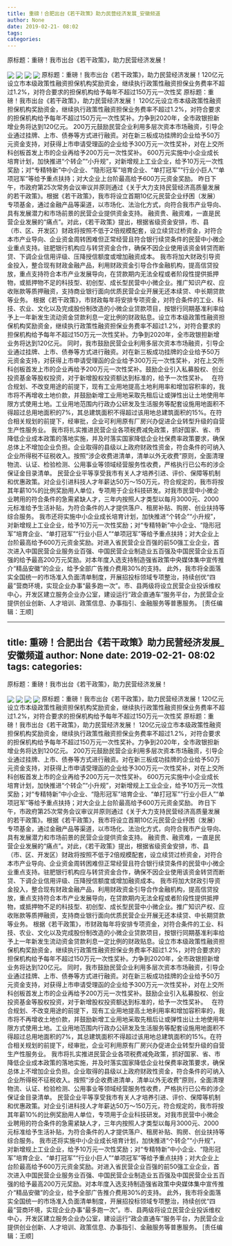 ```yaml
---
title: 重磅！合肥出台《若干政策》助力民营经济发展_安徽频道
author: None
date: 2019-02-21- 08:02
tags: 
categories: 
---
```

原标题：重磅！我市出台《若干政策》，助力民营经济发展！
<!-- more -->
                
<img align="center" border="0" src="http://p3.ifengimg.com/a/2019_08/e4e4daec1f542ed_size24_w600_h418.jpg" />
                
<img align="center" border="0" src="http://p1.ifengimg.com/a/2019_08/ff8ea4048190775_size36_w600_h300.jpg" />
            
<img align="center" border="0" src="http://p3.ifengimg.com/a/2019_08/bbb0e538c409214_size46_w884_h600.jpg" />
<img align="center" border="0" src="http://p2.ifengimg.com/a/2016/0810/204c433878d5cf9size1_w16_h16.png" />
原标题：重磅！我市出台《若干政策》，助力民营经济发展！120亿元设立市本级政策性融资担保机构奖励资金，继续执行政策性融资担保业务费率不超过1.2%，对符合要求的担保机构给予每年不超过150万元一次性奖
原标题：重磅！我市出台《若干政策》，助力民营经济发展！
120亿元设立市本级政策性融资担保机构奖励资金，继续执行政策性融资担保业务费率不超过1.2%，对符合要求的担保机构给予每年不超过150万元一次性奖补。力争到2020年，全市政银担新增业务将达到120亿元。
200万元鼓励民营企业利用多层次资本市场融资，引导企业通过挂牌、上市、债券等方式进行融资。对在新三板成功挂牌的企业给予50万元资金支持，对获得上市申请受理函的企业给予300万元一次性奖补，对在上交所科创板首发上市的企业再给予200万元一次性奖补。
600万元实施中小企业成长培育计划，加快推进“个转企”“小升规”，对新增规上工业企业，给予10万元一次性奖励；对“专精特新”中小企业、“隐形冠军”培育企业、“单打冠军”“行业小巨人”“单项冠军”等给予重点扶持；对大企业上台阶最高给予600万元资金奖励。
昨日下午，市政府第25次常务会议审议并原则通过《关于大力支持民营经济高质量发展的若干政策》。根据《若干政策》，我市将设立首期10亿元民营企业纾困（发展）专项基金，通过金融产品等渠道，以市场化、法治化方式，向符合我市产业导向、具有发展潜力和市场前景的民营企业提供资金支持。
融资贵、融资难，一直是民营企业发展的“痛点”。对此，《若干政策》提出，根据省级资金安排，市、县（市、区、开发区）财政将按照不低于2倍规模配套，设立续贷过桥资金，对符合本市产业导向、企业资金周转困难但正常经营且符合银行续贷条件的民营中小微企业重点支持。驻肥银行机构应与转贷资金合作，确保不因企业使用该资金转贷而断贷、下调企业信用评级、压降授信额度或增加融资成本。
我市将加大财政引导资金投入，整合现有财政金融产品，利用财政资金引导合作金融机构，提高信贷投放，重点支持符合本市产业发展导向，在贷款期内无法全程或者阶段性提供抵押物，或抵押物不足的科技型、初创型、成长型民营中小微企业。推广知识产权、应收账款等质押融资，支持商业银行面向优质民营企业开展无还本续贷、中长期贷款等业务。
根据《若干政策》，市财政每年将安排专项资金，对符合条件的工业、科技、农业、文化以及完成股份制改造的小微企业贷款项目，按银行同期基准利率给予上一年新发生流动资金贷款利息一定比例的财政贴息。设立市本级政策性融资担保机构奖励资金，继续执行政策性融资担保业务费率不超过1.2%，对符合要求的担保机构给予每年不超过150万元一次性奖补。力争到2020年，全市政银担新增业务将达到120亿元。
同时，我市鼓励民营企业利用多层次资本市场融资，引导企业通过挂牌、上市、债券等方式进行融资。对在新三板成功挂牌的企业给予50万元资金支持，对获得上市申请受理函的企业给予300万元一次性奖补，对在上交所科创板首发上市的企业再给予200万元一次性奖补。鼓励企业引入私募股权、创业投资基金等股权投资，对于新增股权投资额达到标准的，给予一次性奖补。
 
在符合规划、不改变用途的前提下，现有工业用地提高土地利用率和增加容积率的，我市将不再增收土地价款，并鼓励新增工业用地采取先租后让或弹性出让土地使用年限方式使用土地。工业用地范围内行政办公研发及生活服务等配套设施用地面积不得超过总用地面积的7%，其总建筑面积不得超过该用地总建筑面积的15%。在符合相关规划的前提下，经审批，企业可利用原有厂房兴办促进企业转型升级的自营生产性服务业。
我市将扎实推进民营企业各项税费减免政策，抓好国家、省、市降低企业成本政策的落地实施，并及时落实国家降低企业社保费率政策要求，确保总体上不增加企业负担。企业取得的县级以上政府财政性资金，符合条件的可纳入企业所得税不征税收入。按照“涉企收费进清单，清单以外无收费”原则，全面清理物流、认证、检验检测、公用事业等领域经营服务性收费，严格执行已公布的涉企保证金目录清单。
民营企业平等享受我市有关人才培养引进、评价、保障等机制和优惠政策。对企业引进科技人才年薪达50万～150万元，符合规定的，我市将按其年薪10%的比例奖励用人单位，专项用于企业科技研发。对我市民营中小微企业聘用的符合条件的急需紧缺人才，三年内按照人才类型以每月3000元、2000元标准给予生活补贴，为符合条件的人才提供落户、租房补贴、购房、创业扶持等综合服务。
我市还将实施中小企业成长培育计划，加快推进“个转企”“小升规”，对新增规上工业企业，给予10万元一次性奖励；对“专精特新”中小企业、“隐形冠军”培育企业、“单打冠军”“行业小巨人”“单项冠军”等给予重点扶持；对大企业上台阶最高给予600万元资金奖励。对进入省民营企业百强的前50强工业企业，首次进入中国民营企业服务业百强、中国民营企业制造业五百强及中国民营企业五百强的给予最高200万元奖励。对本年度入选支持制造强省政策中央媒体集中宣传推介“精品安徽”的企业，给予全部广告推介费用30%的支持。
此外，我市将全面落实全国统一的市场准入负面清单制度，开展招投标领域专项整治，持续创优“四最”营商环境，实现企业办事“最多跑一次”。市、县两级将设立民营企业投诉维权中心，开发区建立服务企业办公室，建设运行“政企直通车”服务平台，为民营企业提供创业创新、人才培训、政策信息、办事指引、金融服务等普惠服务。
[责任编辑：王顺]
            
---
title: 重磅！合肥出台《若干政策》助力民营经济发展_安徽频道
author: None
date: 2019-02-21- 08:02
tags: 
categories: 
---
原标题：重磅！我市出台《若干政策》，助力民营经济发展！
<!-- more -->
                
<img align="center" border="0" src="http://p3.ifengimg.com/a/2019_08/e4e4daec1f542ed_size24_w600_h418.jpg" />
                
<img align="center" border="0" src="http://p1.ifengimg.com/a/2019_08/ff8ea4048190775_size36_w600_h300.jpg" />
            
<img align="center" border="0" src="http://p3.ifengimg.com/a/2019_08/bbb0e538c409214_size46_w884_h600.jpg" />
<img align="center" border="0" src="http://p2.ifengimg.com/a/2016/0810/204c433878d5cf9size1_w16_h16.png" />
原标题：重磅！我市出台《若干政策》，助力民营经济发展！120亿元设立市本级政策性融资担保机构奖励资金，继续执行政策性融资担保业务费率不超过1.2%，对符合要求的担保机构给予每年不超过150万元一次性奖
原标题：重磅！我市出台《若干政策》，助力民营经济发展！
120亿元设立市本级政策性融资担保机构奖励资金，继续执行政策性融资担保业务费率不超过1.2%，对符合要求的担保机构给予每年不超过150万元一次性奖补。力争到2020年，全市政银担新增业务将达到120亿元。
200万元鼓励民营企业利用多层次资本市场融资，引导企业通过挂牌、上市、债券等方式进行融资。对在新三板成功挂牌的企业给予50万元资金支持，对获得上市申请受理函的企业给予300万元一次性奖补，对在上交所科创板首发上市的企业再给予200万元一次性奖补。
600万元实施中小企业成长培育计划，加快推进“个转企”“小升规”，对新增规上工业企业，给予10万元一次性奖励；对“专精特新”中小企业、“隐形冠军”培育企业、“单打冠军”“行业小巨人”“单项冠军”等给予重点扶持；对大企业上台阶最高给予600万元资金奖励。
昨日下午，市政府第25次常务会议审议并原则通过《关于大力支持民营经济高质量发展的若干政策》。根据《若干政策》，我市将设立首期10亿元民营企业纾困（发展）专项基金，通过金融产品等渠道，以市场化、法治化方式，向符合我市产业导向、具有发展潜力和市场前景的民营企业提供资金支持。
融资贵、融资难，一直是民营企业发展的“痛点”。对此，《若干政策》提出，根据省级资金安排，市、县（市、区、开发区）财政将按照不低于2倍规模配套，设立续贷过桥资金，对符合本市产业导向、企业资金周转困难但正常经营且符合银行续贷条件的民营中小微企业重点支持。驻肥银行机构应与转贷资金合作，确保不因企业使用该资金转贷而断贷、下调企业信用评级、压降授信额度或增加融资成本。
我市将加大财政引导资金投入，整合现有财政金融产品，利用财政资金引导合作金融机构，提高信贷投放，重点支持符合本市产业发展导向，在贷款期内无法全程或者阶段性提供抵押物，或抵押物不足的科技型、初创型、成长型民营中小微企业。推广知识产权、应收账款等质押融资，支持商业银行面向优质民营企业开展无还本续贷、中长期贷款等业务。
根据《若干政策》，市财政每年将安排专项资金，对符合条件的工业、科技、农业、文化以及完成股份制改造的小微企业贷款项目，按银行同期基准利率给予上一年新发生流动资金贷款利息一定比例的财政贴息。设立市本级政策性融资担保机构奖励资金，继续执行政策性融资担保业务费率不超过1.2%，对符合要求的担保机构给予每年不超过150万元一次性奖补。力争到2020年，全市政银担新增业务将达到120亿元。
同时，我市鼓励民营企业利用多层次资本市场融资，引导企业通过挂牌、上市、债券等方式进行融资。对在新三板成功挂牌的企业给予50万元资金支持，对获得上市申请受理函的企业给予300万元一次性奖补，对在上交所科创板首发上市的企业再给予200万元一次性奖补。鼓励企业引入私募股权、创业投资基金等股权投资，对于新增股权投资额达到标准的，给予一次性奖补。
 
在符合规划、不改变用途的前提下，现有工业用地提高土地利用率和增加容积率的，我市将不再增收土地价款，并鼓励新增工业用地采取先租后让或弹性出让土地使用年限方式使用土地。工业用地范围内行政办公研发及生活服务等配套设施用地面积不得超过总用地面积的7%，其总建筑面积不得超过该用地总建筑面积的15%。在符合相关规划的前提下，经审批，企业可利用原有厂房兴办促进企业转型升级的自营生产性服务业。
我市将扎实推进民营企业各项税费减免政策，抓好国家、省、市降低企业成本政策的落地实施，并及时落实国家降低企业社保费率政策要求，确保总体上不增加企业负担。企业取得的县级以上政府财政性资金，符合条件的可纳入企业所得税不征税收入。按照“涉企收费进清单，清单以外无收费”原则，全面清理物流、认证、检验检测、公用事业等领域经营服务性收费，严格执行已公布的涉企保证金目录清单。
民营企业平等享受我市有关人才培养引进、评价、保障等机制和优惠政策。对企业引进科技人才年薪达50万～150万元，符合规定的，我市将按其年薪10%的比例奖励用人单位，专项用于企业科技研发。对我市民营中小微企业聘用的符合条件的急需紧缺人才，三年内按照人才类型以每月3000元、2000元标准给予生活补贴，为符合条件的人才提供落户、租房补贴、购房、创业扶持等综合服务。
我市还将实施中小企业成长培育计划，加快推进“个转企”“小升规”，对新增规上工业企业，给予10万元一次性奖励；对“专精特新”中小企业、“隐形冠军”培育企业、“单打冠军”“行业小巨人”“单项冠军”等给予重点扶持；对大企业上台阶最高给予600万元资金奖励。对进入省民营企业百强的前50强工业企业，首次进入中国民营企业服务业百强、中国民营企业制造业五百强及中国民营企业五百强的给予最高200万元奖励。对本年度入选支持制造强省政策中央媒体集中宣传推介“精品安徽”的企业，给予全部广告推介费用30%的支持。
此外，我市将全面落实全国统一的市场准入负面清单制度，开展招投标领域专项整治，持续创优“四最”营商环境，实现企业办事“最多跑一次”。市、县两级将设立民营企业投诉维权中心，开发区建立服务企业办公室，建设运行“政企直通车”服务平台，为民营企业提供创业创新、人才培训、政策信息、办事指引、金融服务等普惠服务。
[责任编辑：王顺]
            
